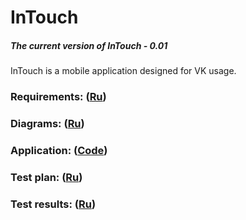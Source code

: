 # InTouch
##### The current version of InTouch - 0.01
InTouch is a mobile application designed for VK usage.
### Requirements: ([Ru](/Documents/Requirements/Requirements%20Document.md))
### Diagrams: ([Ru](/Documents/Diagrams/README.md))
### Application: ([Code](/Code/app/src/main/java/com/servilat/intouch))
### Test plan: ([Ru](/Testing/TestPlan.md))
### Test results: ([Ru](/Testing/TestResults.md))